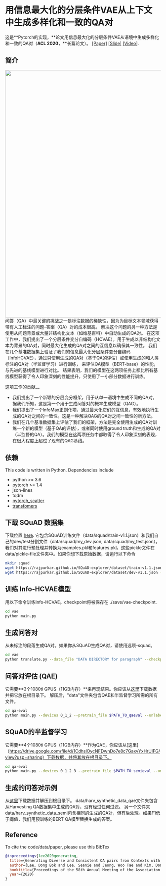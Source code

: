 # 用信息最大化的分层条件VAE从上下文中生成多样化和一致的QA对
这是**Pytorch的实现，**论文用信息最大化的分层条件VAE从语境中生成多样化和一致的QA对（**ACL 2020**，**长篇论文）。
[[Paper]](https://www.aclweb.org/anthology/2020.acl-main.20/) 
[[Slide]](https://drive.google.com/file/d/17oakiVKIaQ1Y_hSCkGfUIp8P6ORSYjjz/view?usp=sharing) 
[[Video]](https://slideslive.com/38928851/generating-diverse-and-consistent-qa-pairs-from-contexts-with-informationmaximizing-hierarchical-conditional-vaes).


## 简介
<img align="middle" width="800" src="https://github.com/seanie12/Info-HCVAE/blob/master/images/concept.png">
问答（QA）中最关键的挑战之一是标注数据的稀缺性，因为为目标文本领域获得带有人工标注的问题-答案（QA）对的成本很高。
解决这个问题的另一种方法是使用从问题背景或大量非结构化文本（如维基百科）中自动生成的QA对。
在这项工作中，我们提出了一个分层条件变分自编码（HCVAE），用于生成以非结构化文本为背景的QA对，同时最大化生成的QA对之间的互信息以确保其一致性。
我们在几个基准数据集上验证了我们的信息最大化分层条件变分自编码（InfoHCVAE），通过只使用生成的QA对（基于QA的评估）或使用生成的和人类标注的QA对（半监督学习）进行训练，
来评估QA模型（BERT-base）的性能，与先进的基线模型进行对比。
结果表明，我们的模型在这两项任务上都比所有基线模型获得了令人印象深刻的性能提升，只使用了一小部分数据进行训练。

这项工作的贡献__
- 我们提出了一个新颖的分层变分框架，用于从单一语境中生成不同的QA对，据我们所知，这是第一个用于生成问答对的概率生成模型（QAG）。
- 我们提出了一个InfoMax正则化项，通过最大化它们的互信息，有效地执行生成的QA对之间的一致性。这是一种解决QAG的QA对之间一致性的新方法。
- 我们在几个基准数据集上评估了我们的框架，方法是完全使用生成的QA对训练一个新的模型（基于QA的评估），或者同时使用ground truth和生成的QA对（半监督的QA）。我们的模型在这两项任务中都取得了令人印象深刻的表现，在很大程度上超过了现有的QAG基线。

## 依赖
This code is written in Python. Dependencies include
* python >= 3.6
* pytorch >= 1.4
* json-lines
* tqdm
* [pytorch_scatter](https://github.com/rusty1s/pytorch_scatter)
* [transfomers](https://github.com/huggingface/transformers)


## 下载 SQuAD 数据集
下载位置 [here](https://drive.google.com/file/d/1CdhslOycNFDwnDo7e8c7GaxvYxHrUlFG/view?usp=sharing). 
它包含SQuAD训练文件（data/squad/train-v1.1.json）和我们自己的dev/test分割文件（data/squad/my_dev.json, data/squad/my_test.json）。
我们对其进行预处理并转换为examples.pkl和features.pkl。这些pickle文件在data/pickle-file文件夹中。如果你想下载原始数据，请运行以下命令

```bash
mkdir squad
wget https://rajpurkar.github.io/SQuAD-explorer/dataset/train-v1.1.json -O ./squad/train-v1.1.json
wget https://rajpurkar.github.io/SQuAD-explorer/dataset/dev-v1.1.json -O ./squad/dev-v1.1.json
```

## 训练 Info-HCVAE模型
用以下命令训练Info-HCVAE。checkpoint将被保存在 ./save/vae-checkpoint.
```bash
cd vae
python main.py
```
## 生成问答对 
从未标注的段落生成QA对。如果你从SQuAD生成QA对，请使用选项-squad。
```bash
cd vae
python translate.py --data_file "DATA DIRECTORY for paragraph" --checkpoint "directory for Info-HCVAE model" --output_file "output file directory" --k "the number of QA pairs to sample for each paragraph" --ratio "the percentage of context to use"
```

## 问答对评估 (QAE)
它需要**3个1080ti GPUS（11GB内存）**来再现结果。你应该从[这里](https://drive.google.com/file/d/1CdhslOycNFDwnDo7e8c7GaxvYxHrUlFG/view?usp=sharing)下载数据并把它放在根目录下。
解压后，"data"文件夹包含QAE和半监督学习所需的所有文件。
```bash
cd qa-eval
python main.py --devices 0_1_2 --pretrain_file $PATH_TO_qaeval --unlabel_ratio 0.1 --lazy_loader --batch_size 24
```

## SQuAD的半监督学习
它需要**4个1080ti GPUS（11GB内存）**作为QAE，你应该从[这里]（https://drive.google.com/file/d/1CdhslOycNFDwnDo7e8c7GaxvYxHrUlFG/view?usp=sharing）下载数据，并将其放在根目录下。

```bash
cd qa-eval
python main.py --devices 0_1_2_3 --pretrain_file $PATH_TO_semieval --unlabel_ratio 1.0 --lazy_loader --batch_size 32
```

## 生成的问答对示例
从[这里](https://drive.google.com/file/d/1CdhslOycNFDwnDo7e8c7GaxvYxHrUlFG/view?usp=sharing)下载数据并解压到根目录下。
data/harv_synthetic_data_qae文件夹包含从Harvesting QA数据集中生成的QA对，没有经过任何过滤。
另一个文件夹data/harv_synthetic_data_semi包含相同的生成的QA对，但有后处理。如果F1低于阈值，我们用预训练的BERT QA模型替换生成的答案。


## Reference
To cite the code/data/paper, please use this BibTex
```bibtex
@inproceedings{lee2020generating,
  title={Generating Diverse and Consistent QA pairs from Contexts with Information-Maximizing Hierarchical Conditional VAEs},
  author={Lee, Dong Bok and Lee, Seanie and Jeong, Woo Tae and Kim, Donghwan and Hwang, Sung Ju},
  booktitle={Proceedings of the 58th Annual Meeting of the Association for Computational Linguistics},
  year={2020}
}
```

